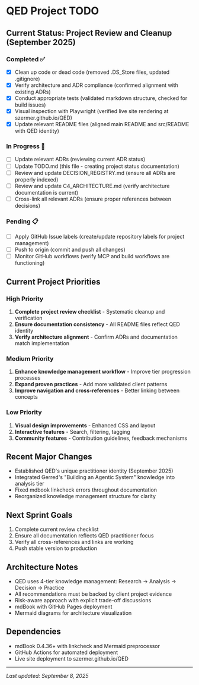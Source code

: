 # QED Project TODO

## Current Status: Project Review and Cleanup (September 2025)

### Completed ✅
- [x] Clean up code or dead code (removed .DS_Store files, updated .gitignore)
- [x] Verify architecture and ADR compliance (confirmed alignment with existing ADRs)
- [x] Conduct appropriate tests (validated markdown structure, checked for build issues)
- [x] Visual inspection with Playwright (verified live site rendering at szermer.github.io/QED)
- [x] Update relevant README files (aligned main README and src/README with QED identity)

### In Progress 🔄
- [ ] Update relevant ADRs (reviewing current ADR status)
- [ ] Update TODO.md (this file - creating project status documentation)
- [ ] Review and update DECISION_REGISTRY.md (ensure all ADRs are properly indexed)
- [ ] Review and update C4_ARCHITECTURE.md (verify architecture documentation is current)
- [ ] Cross-link all relevant ADRs (ensure proper references between decisions)

### Pending 📋
- [ ] Apply GitHub Issue labels (create/update repository labels for project management)
- [ ] Push to origin (commit and push all changes)
- [ ] Monitor GitHub workflows (verify MCP and build workflows are functioning)

## Current Project Priorities

### High Priority
1. **Complete project review checklist** - Systematic cleanup and verification
2. **Ensure documentation consistency** - All README files reflect QED identity
3. **Verify architecture alignment** - Confirm ADRs and documentation match implementation

### Medium Priority
1. **Enhance knowledge management workflow** - Improve tier progression processes
2. **Expand proven practices** - Add more validated client patterns
3. **Improve navigation and cross-references** - Better linking between concepts

### Low Priority
1. **Visual design improvements** - Enhanced CSS and layout
2. **Interactive features** - Search, filtering, tagging
3. **Community features** - Contribution guidelines, feedback mechanisms

## Recent Major Changes
- Established QED's unique practitioner identity (September 2025)
- Integrated Gerred's "Building an Agentic System" knowledge into analysis tier
- Fixed mdbook linkcheck errors throughout documentation
- Reorganized knowledge management structure for clarity

## Next Sprint Goals
1. Complete current review checklist
2. Ensure all documentation reflects QED practitioner focus
3. Verify all cross-references and links are working
4. Push stable version to production

## Architecture Notes
- QED uses 4-tier knowledge management: Research → Analysis → Decision → Practice
- All recommendations must be backed by client project evidence
- Risk-aware approach with explicit trade-off discussions
- mdBook with GitHub Pages deployment
- Mermaid diagrams for architecture visualization

## Dependencies
- mdBook 0.4.36+ with linkcheck and Mermaid preprocessor
- GitHub Actions for automated deployment
- Live site deployment to szermer.github.io/QED

---
*Last updated: September 8, 2025*